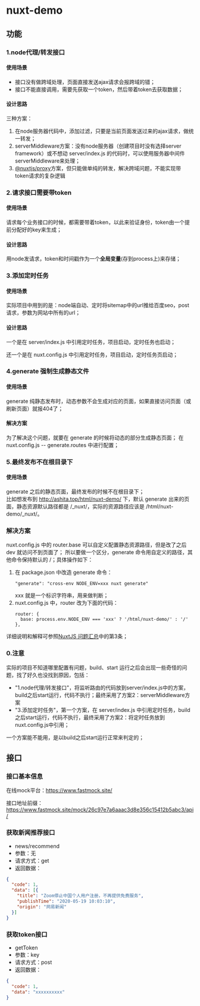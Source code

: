 # nuxt-demo

## 功能

### 1.node代理/转发接口
#### 使用场景
- 接口没有做跨域处理，页面直接发送ajax请求会报跨域的错；
- 接口不能直接调用，需要先获取一个token，然后带着token去获取数据；

#### 设计思路
三种方案：
1. 在node服务器代码中，添加过滤，只要是当前页面发送过来的ajax请求，做统一转发；
2. serverMiddleware方案：没有node服务器（创建项目时没有选择server framework）或不想动 server/index.js 的代码时，可以使用服务器中间件serverMiddleware来处理；
3. [@nuxtjs/proxy](https://www.npmjs.com/package/@nuxtjs/proxy)方案，但只能做单纯的转发，解决跨域问题，不能实现带token请求的复杂逻辑   


### 2.请求接口需要带token
#### 使用场景
请求每个业务接口的时候，都需要带着token，以此来验证身份，token由一个提前分配好的key来生成；

#### 设计思路
用node发请求，token和时间戳作为一个**全局变量**(存到process上)来存储；


### 3.添加定时任务
#### 使用场景
实际项目中用到的是：node端自动、定时将sitemap中的url推给百度seo，post请求，参数为网站中所有的url；

#### 设计思路
一个是在 server/index.js 中引用定时任务，项目启动，定时任务也启动；

还一个是在 nuxt.config.js 中引用定时任务，项目启动，定时任务页启动；


### 4.generate 强制生成静态文件
#### 使用场景
generate 纯静态发布时，动态参数不会生成对应的页面，如果直接访问页面（或刷新页面）就报404了；

#### 解决方案
为了解决这个问题，就要在 generate 的时候将动态的部分生成静态页面；
在 nuxt.config.js -- generate.routes 中进行配置；


### 5.最终发布不在根目录下
#### 使用场景
generate 之后的静态页面，最终发布的时候不在根目录下；<br>
比如想发布到 http://ashita.top/html/nuxt-demo/ 下，默认 generate 出来的页面，静态资源默认路径都是 /_nuxt/，实际的资源路径应该是 /html/nuxt-demo/_nuxt/。

### 解决方案
nuxt.config.js 中的 router.base 可以自定义配置静态资源路径，但是改了之后 dev 就访问不到页面了；
所以要做一个区分，generate 命令用自定义的路径，其他命令保持默认的 /；具体操作如下：
1. 在 package.json 中改造 generate 命令： <br>
    ```
    "generate": "cross-env NODE_ENV=xxx nuxt generate"
    ```
    xxx 就是一个标识字符串，用来做判断；
2. nuxt.config.js 中，router 改为下面的代码：
    ```
    router: {
      base: process.env.NODE_ENV === 'xxx' ? '/html/nuxt-demo/' : '/'
    },
    ```

详细说明和解释可参照[NuxtJS 问题汇总](http://ashita.top/front/nuxtjs.html)中的第3条；


### 0.注意
实际的项目不知道哪里配置有问题，build、start 运行之后会出现一些奇怪的问题，找了好久也没找到原因，包括：

- "1.node代理/转发接口"，将监听路由的代码放到server/index.js中的方案，build之后start运行，代码不执行；最终采用了方案2：serverMiddleware方案
- "3.添加定时任务"，第一个方案，在 server/index.js 中引用定时任务，build之后start运行，代码不执行，最终采用了方案2：将定时任务放到nuxt.config.js中引用；

一个方案能不能用，是以build之后start运行正常来判定的；

## 接口

### 接口基本信息
在线mock平台：https://www.fastmock.site/

接口地址前缀：https://www.fastmock.site/mock/26c97e7a6aaac3d8e356c15412b5abc3/api/

### 获取新闻推荐接口
- news/recommend
- 参数：无
- 请求方式：get
- 返回数据：
```json
{
  "code": 1,
  "data": [{
    "title": "Zoom停止中国个人用户注册，不再提供免费服务",
    "publishTime": "2020-05-19 10:03:10",
    "origin": "网易新闻"
  }]
}
```
### 获取token接口
- getToken
- 参数：key
- 请求方式：post
- 返回数据：
```json
{
  "code": 1,
  "data": "xxxxxxxxxx"
}
``` 




